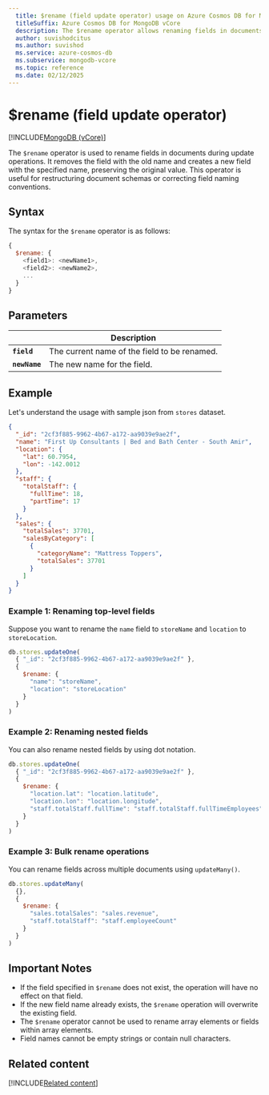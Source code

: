 ```yaml
---
  title: $rename (field update operator) usage on Azure Cosmos DB for MongoDB vCore
  titleSuffix: Azure Cosmos DB for MongoDB vCore
  description: The $rename operator allows renaming fields in documents during update operations.
  author: suvishodcitus
  ms.author: suvishod
  ms.service: azure-cosmos-db
  ms.subservice: mongodb-vcore
  ms.topic: reference
  ms.date: 02/12/2025
---
```


# $rename (field update operator)

[!INCLUDE[MongoDB (vCore)](~/reusable-content/ce-skilling/azure/includes/cosmos-db/includes/appliesto-mongodb-vcore.md)]

The `$rename` operator is used to rename fields in documents during update operations. It removes the field with the old name and creates a new field with the specified name, preserving the original value. This operator is useful for restructuring document schemas or correcting field naming conventions.

## Syntax

The syntax for the `$rename` operator is as follows:

```javascript
{
  $rename: {
    <field1>: <newName1>,
    <field2>: <newName2>,
    ...
  }
}
```

## Parameters

| | Description |
| --- | --- |
| **`field`** | The current name of the field to be renamed. |
| **`newName`** | The new name for the field. |

## Example

Let's understand the usage with sample json from `stores` dataset.

```json
{
  "_id": "2cf3f885-9962-4b67-a172-aa9039e9ae2f",
  "name": "First Up Consultants | Bed and Bath Center - South Amir",
  "location": {
    "lat": 60.7954,
    "lon": -142.0012
  },
  "staff": {
    "totalStaff": {
      "fullTime": 18,
      "partTime": 17
    }
  },
  "sales": {
    "totalSales": 37701,
    "salesByCategory": [
      {
        "categoryName": "Mattress Toppers",
        "totalSales": 37701
      }
    ]
  }
}
```

### Example 1: Renaming top-level fields

Suppose you want to rename the `name` field to `storeName` and `location` to `storeLocation`.

```javascript
db.stores.updateOne(
  { "_id": "2cf3f885-9962-4b67-a172-aa9039e9ae2f" },
  {
    $rename: {
      "name": "storeName",
      "location": "storeLocation"
    }
  }
)
```

### Example 2: Renaming nested fields

You can also rename nested fields by using dot notation.

```javascript
db.stores.updateOne(
  { "_id": "2cf3f885-9962-4b67-a172-aa9039e9ae2f" },
  {
    $rename: {
      "location.lat": "location.latitude",
      "location.lon": "location.longitude",
      "staff.totalStaff.fullTime": "staff.totalStaff.fullTimeEmployees"
    }
  }
)
```


### Example 3: Bulk rename operations

You can rename fields across multiple documents using `updateMany()`.

```javascript
db.stores.updateMany(
  {},
  {
    $rename: {
      "sales.totalSales": "sales.revenue",
      "staff.totalStaff": "staff.employeeCount"
    }
  }
)
```

## Important Notes

- If the field specified in `$rename` does not exist, the operation will have no effect on that field.
- If the new field name already exists, the `$rename` operation will overwrite the existing field.
- The `$rename` operator cannot be used to rename array elements or fields within array elements.
- Field names cannot be empty strings or contain null characters.

## Related content

[!INCLUDE[Related content](../includes/related-content.md)]